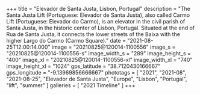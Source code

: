 +++
title = "Elevador de Santa Justa, Lisbon, Portugal"
description = "The Santa Justa Lift (Portuguese: Elevador de Santa Justa), also called Carmo Lift (Portuguese: Elevador do Carmo), is an elevator in the civil parish of Santa Justa, in the historic center of Lisbon, Portugal. Situated at the end of Rua de Santa Justa, it connects the lower streets of the Baixa with the higher Largo do Carmo (Carmo Square)."
date = "2021-08-25T12:00:14.000"
image = "20210825@120014-1100556"
image_s = "20210825@120014-1100556-s"
image_width_s = "289"
image_height_s = "400"
image_xl = "20210825@120014-1100556-xl"
image_width_xl = "740"
image_height_xl = "1024"
gps_latitude = "38.7120430166667"
gps_longitude = "-9.13969856666667"
phototags = [ "2021", "2021-08", "2021-08-25", "Elevador de Santa Justa", "Europe", "Lisbon", "Portugal", "lift", "summer" ]
galleries = [ "2021 Timeline" ]
+++
